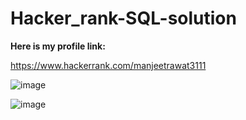 # Hacker_rank-SQL-solution

 **Here is my profile link:**

https://www.hackerrank.com/manjeetrawat3111

![image](https://user-images.githubusercontent.com/90106232/190871382-58a35e7d-5183-4f64-877f-c95b8350ea60.png)


![image](https://user-images.githubusercontent.com/90106232/190871352-7a6fa90a-ce59-4e80-b385-12bdca7a4b66.png)
